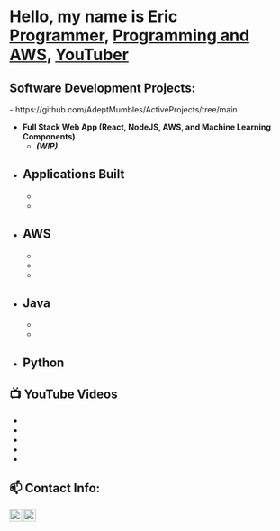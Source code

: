 <h1>Hello, my name is Eric <br/><a href="https://github.com/joshmadakor1">Programmer</a>, <a href="hwww.linkedin.com/in/eric-alspaugh-88ba9b134/">Programming and AWS</a>, <a href="https://www.youtube.com/c/joshmadakor">YouTuber</a></h1>

<h2>Software Development Projects:</h2>
- https://github.com/AdeptMumbles/ActiveProjects/tree/main

- <b>Full Stack Web App (React, NodeJS, AWS, and Machine Learning Components)</b>
  -  <b><i>(WIP)</b></i>
- <b>Applications Built</b>
  -
  -
  -
- <b>AWS</b>
  - 
  - 
  - 
  - 
- <b>Java</b>
  - 
  - 
  - 
- <b>Python</b>
  - 

<h2>📺 YouTube Videos</h2>

- 
- 
- 
- 
-

<h2> 📫 Contact Info:</h2>

[<img align="left" alt="JoshMadakor | YouTube" width="22px" src="https://cdn.jsdelivr.net/npm/simple-icons@v3/icons/youtube.svg" />][youtube]
[<img align="left" alt="JoshMadakor | LinkedIn" width="22px" src="https://cdn.jsdelivr.net/npm/simple-icons@v3/icons/linkedin.svg" />][linkedin]


[youtube]: [[https://www.youtube.com/channel/UCoBuyoL-YFYrNOFHmVf9eoA](https://www.youtube.com/channel/UCoBuyoL-YFYrNOFHmVf9eoA)
[linkedin]: www.linkedin.com/in/eric-alspaugh-88ba9b134
